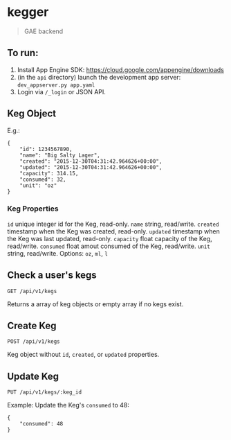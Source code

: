 # kegger

> GAE backend


## To run:

1. Install App Engine SDK: https://cloud.google.com/appengine/downloads
2. (in the `api` directory) launch the development app server: `dev_appserver.py app.yaml`
3. Login via `/_login` or JSON API.


## Keg Object

E.g.:
```
{
	"id": 1234567890,
	"name": "Big Salty Lager",
	"created": "2015-12-30T04:31:42.964626+00:00",
	"updated": "2015-12-30T04:31:42.964626+00:00",
	"capacity": 314.15,
	"consumed": 32,
	"unit": "oz"
}
```


### Keg Properties
`id` unique integer id for the Keg, read-only.
`name` string, read/write.
`created` timestamp when the Keg was created, read-only.
`updated` timestamp when the Keg was last updated, read-only.
`capacity` float capacity of the Keg, read/write.
`consumed` float amout consumed of the Keg, read/write.
`unit` string, read/write. Options: `oz`, `ml`, `l`


## Check a user's kegs

`GET /api/v1/kegs`

Returns a array of keg objects or empty array if no kegs exist.


## Create Keg

`POST /api/v1/kegs`

Keg object without `id`, `created`, or `updated` properties.


## Update Keg

`PUT /api/v1/kegs/:keg_id`

Example: Update the Keg's `consumed` to 48:
```
{
	"consumed": 48
}
```

